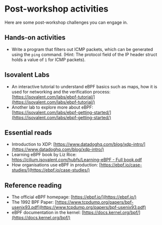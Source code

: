 # Post-workshop activities

Here are some post-workshop challenges you can engage in.

## Hands-on activities

- Write a program that filters out ICMP packets, which can be generated using the `ping` command. (Hint: The protocol field of the IP header struct holds a value of `1` for ICMP packets).

## Isovalent Labs

- An interactive tutorial to understand eBPF basics such as maps, how it is used for networking and the verification process: [https://isovalent.com/labs/ebpf-tutorial/](https://isovalent.com/labs/ebpf-tutorial/)
- Another lab to explore more about eBPF: [https://isovalent.com/labs/ebpf-getting-started/](https://isovalent.com/labs/ebpf-getting-started/)

## Essential reads

- Introduction to XDP: [https://www.datadoghq.com/blog/xdp-intro/](https://www.datadoghq.com/blog/xdp-intro/)
- Learning eBPF book by Liz Rice: [https://cilium.isovalent.com/hubfs/Learning-eBPF - Full book.pdf](https://cilium.isovalent.com/hubfs/Learning-eBPF%20-%20Full%20book.pdf)
- How organisations use eBPF in production: [https://ebpf.io/case-studies/](https://ebpf.io/case-studies/)

## Reference reading

- The official eBPF homepage: [https://ebpf.io/](https://ebpf.io/)
- The 1992 BPF Paper: [https://www.tcpdump.org/papers/bpf-usenix93.pdf](https://www.tcpdump.org/papers/bpf-usenix93.pdf)
- eBPF documentation in the kernel: [https://docs.kernel.org/bpf/](https://docs.kernel.org/bpf/)
